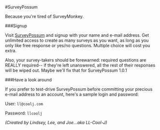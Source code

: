 #SurveyPossum

Because you're tired of SurveyMonkey.

###Signup

Visit [SurveyPossum](http://ll-cool-j.herokuapp.com/) and signup with your name
and e-mail address.  Get unlimited access to create as many surveys as you want,
as long as you only like free response or yes/no questions.  Multiple choice will
cost you extra.

Also, your survey-takers should be forewarned: required questions are REALLY required--
if they're left unanswered, all the rest of their responses will be wiped out. Maybe
we'll fix that for SurveyPossum 1.0.1

###Have a look around

If you prefer to test-drive SurveyPossum before committing your precious e-mail
address to an account, here's a sample login and password:

User: `ll@coolj.com`

Password: `llcoolj`

*(Created by Lindsey, Lee, and Joe...aka LL-Cool-J)*
